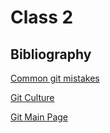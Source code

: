 # Class 2

## Bibliography
[Common git mistakes](https://www.edureka.co/blog/common-git-mistakes/)

[Git Culture](https://medium.com/@samanthawolhuter/git-culture-87ad8243e332)

[Git Main Page](https://git-scm.com/)